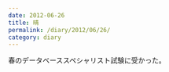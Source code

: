 ```yaml
---
date: 2012-06-26
title: 晴
permalink: /diary/2012/06/26/
category: diary
---
```


春のデータベーススペシャリスト試験に受かった。